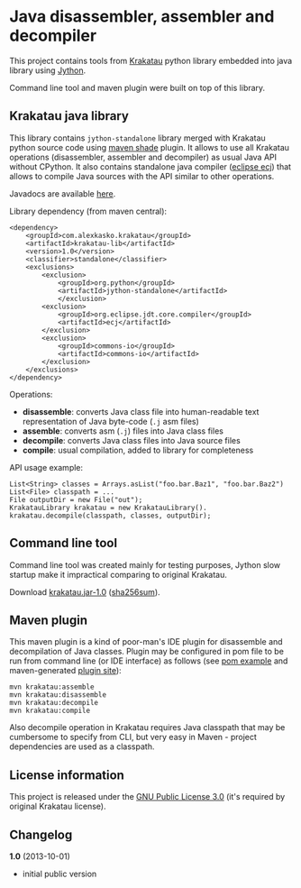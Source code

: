 Java disassembler, assembler and decompiler
===========================================

This project contains tools from [Krakatau](https://github.com/Storyyeller/Krakatau) python library
embedded into java library using [Jython](http://www.jython.org/).

Command line tool and maven plugin were built on top of this library.

Krakatau java library
---------------------

This library contains `jython-standalone` library merged with Krakatau python source code using [maven shade](http://maven.apache.org/plugins/maven-shade-plugin/) plugin.
It allows to use all Krakatau operations (disassembler, assembler and decompiler) as usual Java API without CPython.
It also contains standalone java compiler ([eclipse ecj](http://www.eclipse.org/jdt/core/)) that allows to compile
Java sources with the API similar to other operations.

Javadocs are available [here](http://alexkasko.com/krakatau-java/javadocs/).

Library dependency (from maven central):

    <dependency>
        <groupId>com.alexkasko.krakatau</groupId>
        <artifactId>krakatau-lib</artifactId>
        <version>1.0</version>
        <classifier>standalone</classifier>
        <exclusions>
            <exclusion>
                <groupId>org.python</groupId>
                <artifactId>jython-standalone</artifactId>
                </exclusion>
            <exclusion>
                <groupId>org.eclipse.jdt.core.compiler</groupId>
                <artifactId>ecj</artifactId>
            </exclusion>
            <exclusion>
                <groupId>commons-io</groupId>
                <artifactId>commons-io</artifactId>
            </exclusion>
        </exclusions>
    </dependency>

Operations:

 - **disassemble**: converts Java class file into human-readable text representation of Java byte-code (`.j` asm files)
 - **assemble**: converts asm (`.j`) files into Java class files
 - **decompile**: converts Java class files into Java source files
 - **compile**: usual compilation, added to library for completeness

API usage example:

    List<String> classes = Arrays.asList("foo.bar.Baz1", "foo.bar.Baz2")
    List<File> classpath = ...
    File outputDir = new File("out");
    KrakatauLibrary krakatau = new KrakatauLibrary().
    krakatau.decompile(classpath, classes, outputDir);

Command line tool
-----------------

Command line tool was created mainly for testing purposes, Jython slow startup make it impractical comparing to
original Krakatau.

Download [krakatau.jar-1.0](https://bitbucket.org/alexkasko/share/downloads/krakatau-1.0.jar) ([sha256sum](http://alexkasko.com/krakatau-java/checksums/krakatau-1.0.jar.sha256)).

Maven plugin
------------

This maven plugin is a kind of poor-man's IDE plugin for disassemble and decompilation of Java classes.
Plugin may be configured in pom file to be run from command line (or IDE interface) as follows
(see [pom example](https://github.com/alexkasko/krakatau-java/blob/master/krakatau-maven-plugin-test/pom.xml#L53)
and maven-generated [plugin site](http://alexkasko.com/krakatau-java/site/)):

    mvn krakatau:assemble
    mvn krakatau:disassemble
    mvn krakatau:decompile
    mvn krakatau:compile

Also decompile operation in Krakatau requires Java classpath that may be cumbersome to specify from CLI,
but very easy in Maven - project dependencies are used as a classpath.

License information
-------------------

This project is released under the [GNU Public License 3.0](http://opensource.org/licenses/gpl-3.0.html)
(it's required by original Krakatau license).

Changelog
---------

**1.0** (2013-10-01)

 * initial public version
